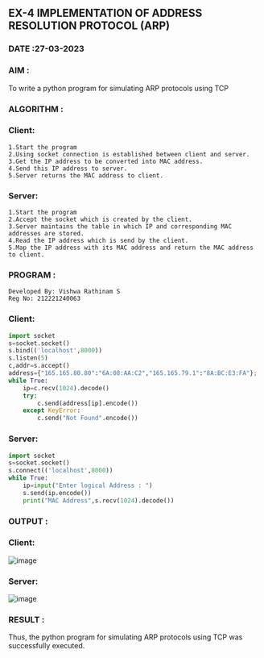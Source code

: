 ## EX-4 IMPLEMENTATION OF ADDRESS RESOLUTION PROTOCOL (ARP)
### DATE :27-03-2023

### AIM :

To write a python program for simulating ARP protocols using TCP

### ALGORITHM :

### Client:
```
1.Start the program
2.Using socket connection is established between client and server.
3.Get the IP address to be converted into MAC address.
4.Send this IP address to server.
5.Server returns the MAC address to client.
```
### Server:
```
1.Start the program
2.Accept the socket which is created by the client.
3.Server maintains the table in which IP and corresponding MAC addresses are stored.
4.Read the IP address which is send by the client.
5.Map the IP address with its MAC address and return the MAC address to client.
```
### PROGRAM :
```
Developed By: Vishwa Rathinam S
Reg No: 212221240063
```

### Client:
```py
import socket
s=socket.socket()
s.bind(('localhost',8000))
s.listen(5)
c,addr=s.accept()
address={"165.165.80.80":"6A:08:AA:C2","165.165.79.1":"8A:BC:E3:FA"};
while True:
    ip=c.recv(1024).decode()
    try:
        c.send(address[ip].encode())
    except KeyError:
        c.send("Not Found".encode())
```
### Server:
```py
import socket
s=socket.socket()
s.connect(('localhost',8000))
while True:
    ip=input("Enter logical Address : ")
    s.send(ip.encode())
    print("MAC Address",s.recv(1024).decode())
```
### OUTPUT :

### Client:

![image](https://user-images.githubusercontent.com/122860624/243066748-0a3809c7-14a1-4484-bcc6-031ce58515ea.png)

### Server:

![image](https://user-images.githubusercontent.com/122860624/243066783-a771e558-3044-464b-a1fd-2bfb182db920.png)

### RESULT :

Thus, the python program for simulating ARP protocols using TCP was successfully executed.
